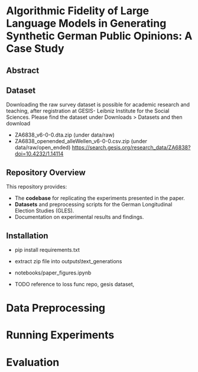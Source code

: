 # Algorithmic Fidelity of Large Language Models in Generating Synthetic German Public Opinions: A Case Study  

## Abstract  


## Dataset
Downloading the raw survey dataset is possible for academic research and teaching, after registration at GESIS- Leibniz Institute for the Social Sciences.
Please find the dataset under Downloads > Datasets and then download 
- ZA6838_v6-0-0.dta.zip (under  data/raw)
- ZA6838_openended_alleWellen_v6-0-0.csv.zip (under data/raw/open_ended)
https://search.gesis.org/research_data/ZA6838?doi=10.4232/1.14114



## Repository Overview  

This repository provides:  
- The **codebase** for replicating the experiments presented in the paper.  
- **Datasets** and preprocessing scripts for the German Longitudinal Election Studies (GLES).  
- Documentation on experimental results and findings.  

## Installation  


- pip install requirements.txt
- extract zip file into outputs\text_generations
- notebooks/paper_figures.ipynb

- TODO reference to loss func repo, gesis dataset, 
# Data Preprocessing

# Running Experiments
# Evaluation

